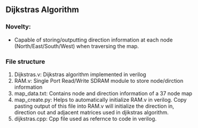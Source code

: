 ## Dijkstras Algorithm
### Novelty:
- Capable of storing/outputting direction information at each node (North/East/South/West) when traversing the map.
### File structure
1. Dijkstras.v: Dijkstras algorithm implemented in verilog
2. RAM.v: Single Port Read/Write SDRAM module to store node/dirction information
3. map_data.txt: Contains node and direction information of a 37 node map
4. map_create.py: Helps to automatically initialize RAM.v in verilog. Copy pasting output of this file into RAM.v will initialize the direction in, direction out and adjacent matrices used in djikstras algorithm. 
5. dijkstras.cpp: Cpp file used as refernce to code in verilog.
